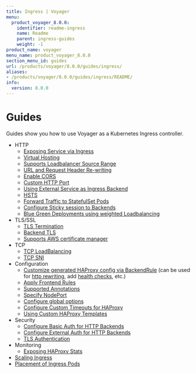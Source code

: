 ```yaml
---
title: Ingress | Voyager
menu:
  product_voyager_8.0.0:
    identifier: readme-ingress
    name: Readme
    parent: ingress-guides
    weight: -1
product_name: voyager
menu_name: product_voyager_8.0.0
section_menu_id: guides
url: /products/voyager/8.0.0/guides/ingress/
aliases:
- /products/voyager/8.0.0/guides/ingress/README/
info:
  version: 8.0.0
---
```


# Guides

Guides show you how to use Voyager as a Kubernetes Ingress controller.

- HTTP
  - [Exposing Service via Ingress](/products/voyager/8.0.0/guides/ingress/http/single-service)
  - [Virtual Hosting](/products/voyager/8.0.0/guides/ingress/http/virtual-hosting)
  - [Supports Loadbalancer Source Range](/products/voyager/8.0.0/guides/ingress/http/source-range)
  - [URL and Request Header Re-writing](/products/voyager/8.0.0/guides/ingress/http/rewrite-rules)
  - [Enable CORS](/products/voyager/8.0.0/guides/ingress/http/cors)
  - [Custom HTTP Port](/products/voyager/8.0.0/guides/ingress/http/custom-http-port)
  - [Using External Service as Ingress Backend](/products/voyager/8.0.0/guides/ingress/http/external-svc)
  - [HSTS](/products/voyager/8.0.0/guides/ingress/http/hsts)
  - [Forward Traffic to StatefulSet Pods](/products/voyager/8.0.0/guides/ingress/http/statefulset-pod)
  - [Configure Sticky session to Backends](/products/voyager/8.0.0/guides/ingress/http/sticky-session)
  - [Blue Green Deployments using weighted Loadbalancing](/products/voyager/8.0.0/guides/ingress/http/blue-green-deployment)
- TLS/SSL
  - [TLS Termination](/products/voyager/8.0.0/guides/ingress/tls/overview)
  - [Backend TLS](/products/voyager/8.0.0/guides/ingress/tls/backend-tls)
  - [Supports AWS certificate manager](/products/voyager/8.0.0/guides/ingress/tls/aws-cert-manager)
- TCP
  - [TCP LoadBalancing](/products/voyager/8.0.0/guides/ingress/tcp/overview)
  - [TCP SNI](/products/voyager/8.0.0/guides/ingress/tcp/tcp-sni)
- Configuration
  - [Customize generated HAProxy config via BackendRule](/products/voyager/8.0.0/guides/ingress/configuration/backend-rule) (can be used for [http rewriting](https://www.haproxy.com/doc/aloha/7.0/haproxy/http_rewriting.html), add [health checks](https://www.haproxy.com/doc/aloha/7.0/haproxy/healthchecks.html), etc.)
  - [Apply Frontend Rules](/products/voyager/8.0.0/guides/ingress/configuration/frontend-rule)
  - [Supported Annotations](/products/voyager/8.0.0/guides/ingress/configuration/annotations)
  - [Specify NodePort](/products/voyager/8.0.0/guides/ingress/configuration/node-port)
  - [Configure global options](/products/voyager/8.0.0/guides/ingress/configuration/default-options)
  - [Configure Custom Timeouts for HAProxy](/products/voyager/8.0.0/guides/ingress/configuration/default-timeouts)
  - [Using Custom HAProxy Templates](/products/voyager/8.0.0/guides/ingress/configuration/custom-templates)
- Security
  - [Configure Basic Auth for HTTP Backends](/products/voyager/8.0.0/guides/ingress/security/basic-auth)
  - [Configure External Auth for HTTP Backends](/products/voyager/8.0.0/guides/ingress/security/oauth)
  - [TLS Authentication](/products/voyager/8.0.0/guides/ingress/security/tls-auth)
- Monitoring
  - [Exposing HAProxy Stats](/products/voyager/8.0.0/guides/ingress/monitoring/haproxy-stats)
- [Scaling Ingress](/products/voyager/8.0.0/guides/ingress/scaling)
- [Placement of Ingress Pods](/products/voyager/8.0.0/guides/ingress/pod-placement)

